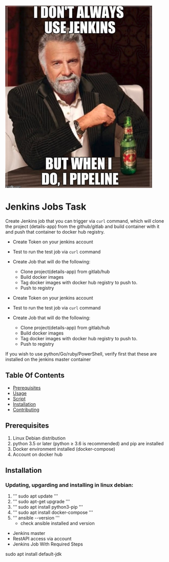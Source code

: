 ![Jenkins Pipeline Meme](pipelinememe.png)

# Jenkins Jobs Task 

Create Jenkins job that you can trigger via `curl` command, which will clone the project (details-app) from the github/gitlab and build container 
with it and push that container to docker hub registry.

- Create Token on your jenkins account
- Test to run the test job via `curl` command
- Create Job that will do the following:
    - Clone project(details-app) from gitlab/hub
    - Build docker images
    - Tag docker images with docker hub registry to push to.
    - Push to registry

- Create Token on your jenkins account
- Test to run the test job via `curl` command
- Create Job that will do the following:
    - Clone project(details-app) from gitlab/hub
    - Build docker images
    - Tag docker images with docker hub registry to push to.
    - Push to registry

If you wish to use python/Go/ruby/PowerShell, verify first that these are installed on the jenkins master container

## Table Of Contents

- [Prerequisites](#prerequisites)
- [Usage](#usage)
- [Script](#script)
- [Installation](#installation)
- [Contributing](#contributing)


## Prerequisites
1. Linux Debian distribution
2. python 3.5 or later (python ≥ 3.6 is recommended) and pip are installed
3. Docker environment installed (docker-compose)
4. Account on docker hub

## Installation 
### Updating, upgarding and installing in linux debian: 

1. ''' sudo apt update '''
2. ''' sudo apt-get upgrade '''
3. ''' sudo apt install python3-pip '''
4. ''' sudo apt install docker-compose '''
5. ''' ansible --version '''
   * check ansible installed and version 

- Jenkins master
- RestAPI access via account
- Jenkins Job With Required Steps

sudo apt install default-jdk
